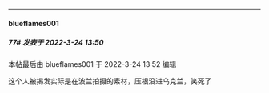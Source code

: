 

*****

####  blueflames001  
##### 77#       发表于 2022-3-24 13:50

 本帖最后由 blueflames001 于 2022-3-24 13:52 编辑 

这个人被揭发实际是在波兰拍摄的素材，压根没进乌克兰，笑死了

